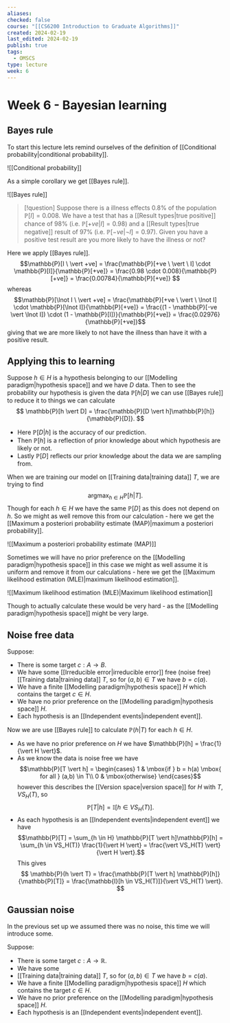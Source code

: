 ```yaml
---
aliases: 
checked: false
course: "[[CS6200 Introduction to Graduate Algorithms]]"
created: 2024-02-19
last_edited: 2024-02-19
publish: true
tags:
  - OMSCS
type: lecture
week: 6
---
```

# Week 6 - Bayesian learning

## Bayes rule

To start this lecture lets remind ourselves of the definition of [[Conditional probability|conditional probability]].

![[Conditional probability]]

As a simple corollary we get [[Bayes rule]].

![[Bayes rule]]

>[!question]
>Suppose there is a illness effects $0.8\%$ of the population $\mathbb{P}[I] = 0.008$. We have a test that has a [[Result types|true positive]] chance of $98\%$ (i.e. $\mathbb{P}[+ve | I] = 0.98$) and a [[Result types|true negative]] result of $97\%$ (i.e. $\mathbb{P}[-ve \vert \lnot I] = 0.97$). Given you have a positive test result are you more likely to have the illness or not?

Here we apply [[Bayes rule]].
$$\mathbb{P}[I \ \vert +ve] = \frac{\mathbb{P}[+ve \ \vert \ I] \cdot \mathbb{P}[I]}{\mathbb{P}[+ve]} = \frac{0.98 \cdot 0.008}{\mathbb{P}[+ve]} = \frac{0.00784}{\mathbb{P}[+ve]} $$
whereas
$$\mathbb{P}[\lnot I \ \vert +ve] = \frac{\mathbb{P}[+ve \ \vert \ \lnot I] \cdot \mathbb{P}[\lnot I]}{\mathbb{P}[+ve]} = \frac{(1 - \mathbb{P}[-ve \vert \lnot I]) \cdot (1 - \mathbb{P}[I])}{\mathbb{P}[+ve]} = \frac{0.02976}{\mathbb{P}[+ve]}$$
giving that we are more likely to not have the illness than have it with a positive result. 

## Applying this to learning

Suppose $h \in H$ is a hypothesis belonging to our [[Modelling paradigm|hypothesis space]] and we have $D$ data. Then to see the probability our hypothesis is given the data $\mathbb{P}[h \vert D]$ we can use [[Bayes rule]] to reduce it to things we can calculate
$$
\mathbb{P}[h \vert D] = \frac{\mathbb{P}[D \vert h]\mathbb{P}[h]}{\mathbb{P}[D]}.
$$
- Here $\mathbb{P}[D \vert h]$ is the accuracy of our prediction. 
- Then $\mathbb{P}[h]$ is a reflection of prior knowledge about which hypothesis are likely or not. 
- Lastly $\mathbb{P}[D]$ reflects our prior knowledge about the data we are sampling from.

When we are training our model on [[Training data|training data]] $T$, we are trying to find
$$
\mbox{arg}\max_{h \in H} \mathbb{P}[h \vert T].
$$
Though for each $h \in H$ we have the same $\mathbb{P}[D]$ as this does not depend on $h$. So we might as well remove this from our calculation - here we get the [[Maximum a posteriori probability estimate (MAP)|maximum a posteriori probability]].

![[Maximum a posteriori probability estimate (MAP)]]

Sometimes we will have no prior preference on the [[Modelling paradigm|hypothesis space]] in this case we might as well assume it is uniform and remove it from our calculations - here we get the [[Maximum likelihood estimation (MLE)|maximum likelihood estimation]].

![[Maximum likelihood estimation (MLE)|Maximum likelihood estimation]]

Though to actually calculate these would be very hard - as the [[Modelling paradigm|hypothesis space]] might be very large.

## Noise free data

Suppose:
- There is some target $c : A \rightarrow B$.
- We have some [[Irreducible error|irreducible error]] free (noise free) [[Training data|training data]] $T$, so for $(a,b) \in T$ we have $b = c(a)$.  
- We have a finite [[Modelling paradigm|hypothesis space]] $H$ which contains the target $c \in H$.
- We have no prior preference on the [[Modelling paradigm|hypothesis space]] $H$.
- Each hypothesis is an [[Independent events|independent event]].

Now we are use [[Bayes rule]] to calculate $\mathbb{P}(h \vert T)$ for each $h \in H$.
- As we have no prior preference on $H$ we have $\mathbb{P}[h] = \frac{1}{\vert H \vert}$.
- As we know the data is noise free we have
$$\mathbb{P}[T \vert h] = \begin{cases} 1 & \mbox{if } b = h(a) \mbox{ for all } (a,b) \in T\\ 0 & \mbox{otherwise} \end{cases}$$
however this describes the [[Version space|version space]] for $H$ with $T$, $VS_H(T)$, so
$$\mathbb{P}[T \vert h] = \mathbb{I}[h \in VS_H(T)].$$
- As each hypothesis is an [[Independent events|independent event]] we have
$$\mathbb{P}[T] = \sum_{h \in H} \mathbb{P}[T \vert h]\mathbb{P}[h] = \sum_{h \in VS_H(T)} \frac{1}{\vert H \vert} = \frac{\vert VS_H(T) \vert}{\vert H \vert}.$$
This gives
$$
\mathbb{P}(h \vert T) = \frac{\mathbb{P}[T \vert h] \mathbb{P}[h]}{\mathbb{P}[T]} = \frac{\mathbb{I}[h \in VS_H(T)]}{\vert VS_H(T) \vert}.
$$
## Gaussian noise

In the previous set up we assumed there was no noise, this time we will introduce some.

Suppose:
- There is some target $c : A \rightarrow \mathbb{R}$.
- We have some 
- [[Training data|training data]] $T$, so for $(a,b) \in T$ we have $b = c(a)$.  
- We have a finite [[Modelling paradigm|hypothesis space]] $H$ which contains the target $c \in H$.
- We have no prior preference on the [[Modelling paradigm|hypothesis space]] $H$.
- Each hypothesis is an [[Independent events|independent event]].
